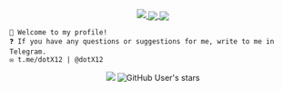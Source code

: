 <a href="https://github.com/dotX12">
<p align="center">
<img src="https://github-profile-summary-cards.vercel.app/api/cards/profile-details?username=dotX12&theme=github_dark">
<img align="center" src="https://github-profile-summary-cards.vercel.app/api/cards/stats?username=dotX12&theme=github_dark">
<img align="center" src="https://github-profile-summary-cards.vercel.app/api/cards/productive-time?username=dotX12&theme=github_dark"><br>
    </p>
</a> 


    👋 Welcome to my profile!
    ❓ If you have any questions or suggestions for me, write to me in Telegram.
    ✉️ t.me/dotX12 | @dotX12
   

 <p align="center">
 <img src="https://wakatime.com/badge/user/d7719120-a1d0-44d7-afe6-93e4e48ee23e.svg">
<img alt="GitHub User's stars" src="https://img.shields.io/github/stars/dotX12?label=Likes%20on%20my%20repositories&style=social">
 </p>
